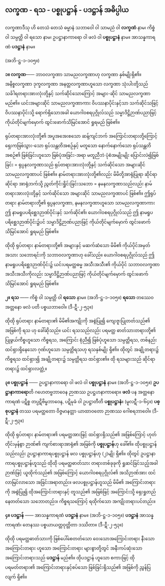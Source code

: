 ## လက္ခဏ - ရသ - ပစ္စုပဋ္ဌာန် - ပဒဋ္ဌာန် အဓိပ္ပါယ

လက္ခဏာဒီသု ဟိ တေသံ တေသံ ဓမ္မာနံ သဘာဝေါ ဝါ သာမညံ ဝါ **လက္ခဏံ** နာမ၊ ကိစ္စံ ဝါ သမ္ပတ္တိ ဝါ ရသော နာမ၊ ဥပဋ္ဌာနာကာရော ဝါ ဖလံ ဝါ **ပစ္စုပဋ္ဌာနံ** နာမ။
အာသန္နကာရဏံ **ပဒဋ္ဌာနံ** နာမ။

(အဘိ-ဋ္ဌ-၁-၁၀၅။)

**၁။ လက္ခဏ**—— ဘာဝလက္ခဏာ သာမညလက္ခဏာဟု လက္ခဏာ နှစ်မျိုးရှိ၏။
အနိစ္စလက္ခဏာ ဒုက္ခလက္ခဏာ အနတ္တလက္ခဏာဟူသော လက္ခဏာ သုံးပါးတို့သည် သင်္ခါရတရားအားလုံးတို့နှင့် သက်ဆိုင်သောကြောင့် အများ-ဆိုင် သာမညလက္ခဏာ မည်၏။
ယင်းအများဆိုင် သာမညလက္ခဏာကား ဝိပဿနာပိုင်းနှင့်သာ သက်ဆိုင်သဖြင့် ဝိပဿနာပိုင်းသို့ ရောက်ရှိသောအခါ ယောဂါဝစရပုဂ္ဂိုလ်သည် သမ္မာဒိဋ္ဌိဉာဏ်ပညာဖြင့် ကိုယ်တိုင်မျက်မှောက် ထွင်းဖောက်သိမြင်အောင် ရှုရမည် ဖြစ်၏။

ရုပ်တရားအားလုံးတို့၏ အပူအအေးစသော ဆန့်ကျင်ဘက် အကြောင်းတရားတို့ကြောင့် ရှေးကဖြစ်သွား-သော ရုပ်သန္တတိအစဉ်နှင့် မတူသော နောက်နောက်သော ရုပ်သန္တတိအစဉ်၏ ဖြစ်ခြင်းဟူသော ဖြစ်ပုံအခြင်း-အရာ မတူညီဘဲ ပုံစံအမျိုးမျိုး ပြောင်းလဲ၍ဖြစ်ခြင်း = ရုပ္ပနလက္ခဏာသည် ရုပ်တရားအားလုံးတို့နှင့် သက်ဆိုင်သော အများဆိုင် သာမညလက္ခဏာပင် ဖြစ်၏။
နာမ်တရားအားလုံးတို့၏လည်း မိမိတို့အာရုံပြုရာ ဆိုင်ရာဆိုင်ရာ အာရုံဘက်သို့ ညွတ်ကိုင်းရှိုင်းခြင်းသဘော = နမနလက္ခဏာသည်လည်း နာမ်တရားအားလုံးတို့နှင့် သက်ဆိုင်သော အများဆိုင် သာမညလက္ခဏာပင် ဖြစ်၏။
ဤရုပ်တရား နာမ်တရားတို့၏ ရုပ္ပနလက္ခဏာ, နမနလက္ခဏာဟူသော သာမညလက္ခဏာကား ဤ နာမရူပပရိစ္ဆေဒဉာဏ်ပိုင်းနှင့် သက်ဆိုင်၏၊ ယောဂါဝစရပုဂ္ဂိုလ်သည် ဤ နာမရူပပရိစ္ဆေဒဉာဏ်ပိုင်း၌ပင် သမ္မာဒိဋ္ဌိဉာဏ်ပညာဖြင့် ကိုယ်တိုင်မျက်မှောက် ထွင်းဖောက်သိမြင်အောင် ရှုရမည် ဖြစ်၏။

ထိုထို ရုပ်တရား နာမ်တရားတို့၏ အများနှင့် မဆက်ဆံသော မိမိ၏ ကိုယ်ပိုင်အမှတ် အသား သဘောရင်းကို သဘာဝလက္ခဏာဟု ခေါ်သည်။
ယောဂါဝစရပုဂ္ဂိုလ်သည် ဤ နာမရူပပရိစ္ဆေဒဉာဏ်ပိုင်း၌ ယင်းပရမတ္ထဓမ္မ အသီးအသီး၏ ကိုယ်ပိုင် သဘာဝလက္ခဏာ အသီးအသီးကိုလည်း သမ္မာဒိဋ္ဌိဉာဏ်ပညာဖြင့် ကိုယ်တိုင်မျက်မှောက် ထွင်းဖောက် သိမြင်အောင် ရှုရမည် ဖြစ်၏။

**၂။ ရသ** —— ကိစ္စံ ဝါ သမ္ပတ္တိ ဝါ **ရသော** နာမ။
(အဘိ-ဋ္ဌ-၁-၁၀၅။) **ရသော** တဿေဝ အတ္တနော ဖလံ ပတိ ပစ္စယဘာဝေါ။
(ဒီ-ဋီ-၂-၅၃။)

ထိုထို ရုပ်တရား နာမ်တရား၏ မိမိ၏အကျိုးကို အစွဲပြု၍ ကျေးဇူးပြုတတ်သည်၏ အဖြစ်ကို ရသ ဟု ခေါ်ဆိုသည်။
ယင်း ရသသည်လည်း ပရမတ္ထ ဓာတ်သားတရားတို့၏ ပြုဖွယ်ကိစ္စဟူသော ကိစ္စရသ, အကြောင်း စုံညီ၍ ဖြစ်ပုံဟူသော သမ္ပတ္တိရသ, တစ်နည်း ထင်ရှားရှိနေသော ဂုဏ်ဟူသော သမ္ပတ္တိရသဟု ရသနှစ်မျိုး ရှိ၏။
ထိုတွင် အချို့တရား၌ ကိစ္စရသ ထင်ရှား၍ အချို့တရား၌ သမ္ပတ္တိရသ ထင်ရှား၏။
ထို ရသများသည် ဆိုင်ရာ တရား၌ ထင်ရှားလတ္တံ့။

**၃။ ပစ္စုပဋ္ဌာန်** —— ဥပဋ္ဌာနာကာရော ဝါ ဖလံ ဝါ **ပစ္စုပဋ္ဌာနံ** နာမ။ (အဘိ-ဋ္ဌ-၁-၁၀၅။)
**ဥပဋ္ဌာနာကာရော**တိ ဂဟေတဗ္ဗဘာဝေန ဉာဏဿ ဥပဋ္ဌဟနာကာရော။
**ဖလံ** ပန အတ္တနော ကာရဏံ ပဋိစ္စ တပ္ပဋိဗိမ္ဗဘာဝေန, ပဋိမုခံ ဝါ ဥပဋ္ဌာတီတိ **ပစ္စုပဋ္ဌာနံ**။ (မူလဋီ-၁-၆၄။)
**ပစ္စုပဋ္ဌာနံ** တဿ ပရမတ္ထတော ဝိဇ္ဇမာနတ္တာ ယာထာဝတော ဉာဏဿ ဂေါစရဘာဝေါ။ (ဒီ-ဋီ-၂-၅၃။)

ထိုထို ရုပ်တရား နာမ်တရား၏ ပရမတ္ထအားဖြင့် ထင်ရှားရှိသည်၏ အဖြစ်ကြောင့် ဟုတ်တိုင်းမှန်စွာ ဉာဏ်၏ ကျက်စားရာအာရုံ၏ အဖြစ်ကို **ပစ္စုပဋ္ဌာန်**ဟု ခေါ်၏။
ထိုပစ္စုပဋ္ဌာန်သည်လည်း ဥပဋ္ဌာနာကာရပစ္စုပဋ္ဌာန် ဖလ ပစ္စုပဋ္ဌာန်ဟု (၂)မျိုး ရှိ၏။
ထိုတွင် ဥပဋ္ဌာနာကာရပစ္စုပဋ္ဌာန်ဟူသည် ထိုထို ပရမတ္ထဓာတ်သား တရားတစ်ခုခုကို ရှုဆင်ခြင်သည့်အခါ ဉာဏ်ဖြင့် ယူထိုက်သည်၏ အဖြစ်ကြောင့် ယောဂါဝစရပုဂ္ဂိုလ်၏ အသိဉာဏ်အား ထင်လာမြင်လာသော အခြင်းအရာတည်း။
ဖလပစ္စုပဋ္ဌာန်ဟူသည် မိမိ၏ အကြောင်းတရားကို အစွဲပြု၍ ထိုအကြောင်းတရားနှင့် တူသည်၏ အဖြစ်ဖြင့် အကြောင်းသို့ ရှေးရှုတည်နေတတ်သော သဘောတည်း။
ကိစ္စရသကြောင့် ရထိုက်သော အကျိုးတရားပင်တည်း။

**၄။ ပဒဋ္ဌာန်** —— အာသန္နကာရဏံ **ပဒဋ္ဌာနံ** နာမ။ (အဘိ-ဋ္ဌ-၁-၁၀၅။) **ပဒဋ္ဌာနံ** အာသန္နကာရဏံ၊ တေနဿ ပစ္စယာယတ္တဝုတ္တိတာ ဒဿိတာ။ (ဒီ-ဋီ-၂-၅၃။)

ထိုထို ပရမတ္ထဓာတ်သားကို ဖြစ်ပေါ်စေတတ်သော ဝေးသောအကြောင်းတရား နီးသောအကြောင်းတရား ဟူသော အကြောင်းတရား များစွာတို့တွင် အနီးကပ်ဆုံးသော အကြောင်းတရားသည် **ပဒဋ္ဌာန်** မည်၏။
ထိုပဒဋ္ဌာန် ဟူသော စကားဖြင့် ထိုပရမတ်တရား၏ အကြောင်းတရားနှင့်စပ်သော ဖြစ်ခြင်းရှိသည်၏ အဖြစ်ကို ညွှန်ပြလျက် ရှိ၏။
